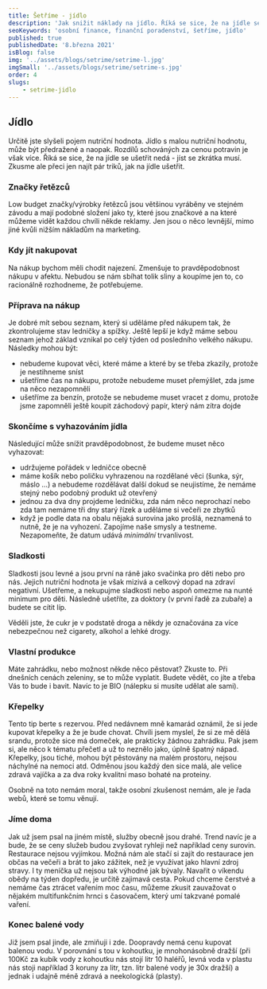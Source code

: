 ```yaml
---
title: Šetříme - jídlo
description: 'Jak snižit náklady na jídlo. Říká se sice, že na jídle se ušetřit nedá - jíst se zkrátka musí. Zkusme ale přeci jen najít pár triků, jak na jídle ušetřit. '
seoKeywords: 'osobní finance, finanční poradenství, šetříme, jídlo'
published: true
publishedDate: '8.března 2021'
isBlog: false
img: '../assets/blogs/setrime/setrime-l.jpg'
imgSmall: '../assets/blogs/setrime/setrime-s.jpg'
order: 4
slugs:
    - setrime-jidlo
---
```



## Jídlo
Určitě jste slyšeli pojem nutriční hodnota. Jídlo s malou nutriční hodnotu, může být předražené a naopak. Rozdílů schováných za cenou potravin je však více. Říká se sice, že na jídle se ušetřit nedá - jíst se zkrátka musí. Zkusme ale přeci jen najít pár triků, jak na jídle ušetřit. 

### Značky řetězců
Low budget značky/výrobky řetězců jsou většinou vyráběny ve stejném závodu a mají podobné složení jako ty, které jsou značkové a na které můžeme vidět každou chvíli někde reklamy. Jen jsou o něco levnější, mimo jiné kvůli nižším nákladům na marketing.

### Kdy jít nakupovat
Na nákup bychom měli chodit najezení. Zmenšuje to pravděpodobnost nákupu v afektu. Nebudou se nám sbíhat tolik sliny a koupíme jen to, co racionálně rozhodneme, že potřebujeme.

### Příprava na nákup
Je dobré mít sebou seznam, který si uděláme před nákupem tak, že zkontrolujeme stav ledničky a spížky. Ještě lepší je když máme sebou seznam jehož základ vznikal po celý týden od posledního velkého nákupu. Následky mohou být:
- nebudeme kupovat věci, které máme a které by se třeba zkazily, protože je nestihneme sníst
- ušetříme čas na nákupu, protože nebudeme muset přemýšlet, zda jsme na něco nezapomněli
- ušetříme za benzín, protože se nebudeme muset vracet z domu, protože jsme zapomněli ještě koupit záchodový papír, který nám zítra dojde

### Skončíme s vyhazováním jídla
Následující může snížit pravděpodobnost, že budeme muset něco vyhazovat:
- udržujeme pořádek v ledničce obecně
- máme košík nebo poličku vyhrazenou na rozdělané věci (šunka, sýr, máslo ...) a nebudeme rozdělávat další dokud se neujistíme, že nemáme stejný nebo podobný produkt už otevřený
- jednou za dva dny projdeme ledničku, zda nám něco neprochazí nebo zda tam nemáme tři dny starý řízek a uděláme si večeři ze zbytků 
- když je podle data na obalu nějaká surovina jako prošlá, neznamená to nutně, že je na vyhození. Zapojíme naše smysly a testneme. Nezapomeňte, že datum udává _minimální_ trvanlivost.

### Sladkosti
Sladkosti jsou levné a jsou první na ráně jako svačinka pro děti nebo pro nás. Jejich nutriční hodnota je však mizivá a celkový dopad na zdraví negativní. Ušetřeme, a nekupujme sladkosti nebo aspoň omezme na nunté minimum pro děti. Následně ušetříte, za doktory (v první řadě za zubaře) a budete se cítit líp. 

Věděli jste, že cukr je v podstatě droga a někdy je označována za více nebezpečnou než cigarety, alkohol a lehké drogy.

### Vlastní produkce
Máte zahrádku, nebo možnost někde něco pěstovat? Zkuste to. Při dnešních cenách zeleniny, se to může vyplatit. Budete vědět, co jíte a třeba Vás to bude i bavit. Navíc to je BIO (nálepku si musíte udělat ale sami).

### Křepelky
Tento tip berte s rezervou. Před nedávnem mně kamarád oznámil, že si jede kupovat křepelky a že je bude chovat. Chvíli jsem myslel, že si ze mě dělá srandu, protože sice má domeček, ale prakticky žádnou zahrádku. Pak jsem si, ale něco k tématu přečetl a už to neznělo jako, úplně špatný nápad. Křepelky, jsou tiché, mohou být pěstovány na malém prostoru, nejsou náchylné na nemoci atd. Odměnou jsou každý den sice malá, ale velice zdravá vajíčka a za dva roky kvalitní maso bohaté na proteiny.

Osobně na toto nemám moral, takže osobní zkušenost nemám, ale je řada webů, které se tomu věnují.

### Jíme doma
Jak už jsem psal na jiném místě, služby obecně jsou drahé. Trend navíc je a bude, že se ceny služeb budou zvyšovat ryhleji než například ceny surovin. Restaurace nejsou vyjímkou. Možná nám ale stačí si zajít do restaurace jen občas na večeři a brát to jako zážitek, než je využívat jako hlavní zdroj stravy. I ty meníčka už nejsou tak výhodné jak bývaly. Navařit o víkendu obědy na týden dopředu, je určitě zajimavá cesta. Pokud chceme čerstvé a nemáme čas ztrácet vařením moc času, můžeme zkusit zauvažovat o nějakém multifunkčním hrnci s časovačem, který umí takzvané pomalé vaření.

### Konec balené vody
Již jsem psal jinde, ale zmiňuji i zde. Doopravdy nemá cenu kupovat balenou vodu. V porovnání s tou v kohoutku, je mnohonásobně dražší (při 100Kč za kubík vody z kohoutku nás stojí litr 10 haléřů, levná voda v plastu nás stoji například 3 koruny za litr, tzn. litr balené vody je 30x dražší) a jednak i udajně méně zdravá a neekologická (plasty).

